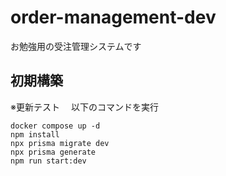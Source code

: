 # order-management-dev

お勉強用の受注管理システムです

## 初期構築

※更新テスト　
以下のコマンドを実行

```
docker compose up -d
npm install
npx prisma migrate dev
npx prisma generate
npm run start:dev
```
